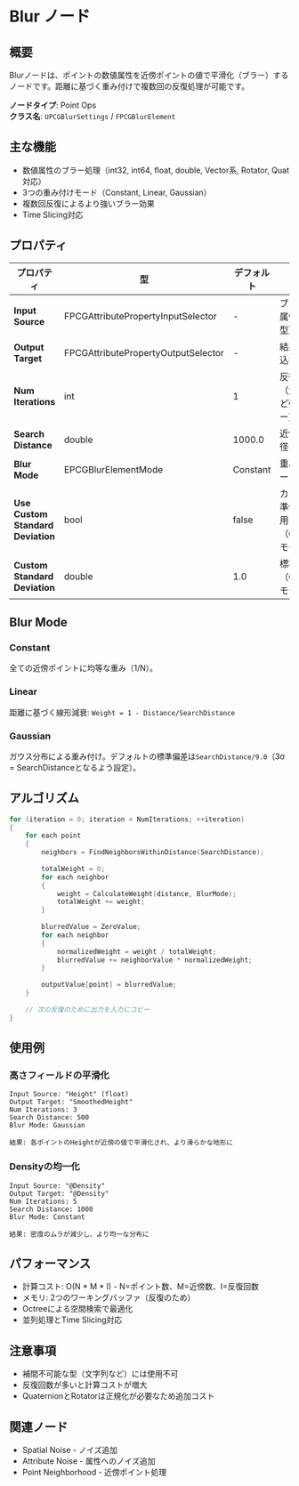 # Blur ノード

## 概要

Blurノードは、ポイントの数値属性を近傍ポイントの値で平滑化（ブラー）するノードです。距離に基づく重み付けで複数回の反復処理が可能です。

**ノードタイプ**: Point Ops  
**クラス名**: `UPCGBlurSettings` / `FPCGBlurElement`

## 主な機能

- 数値属性のブラー処理（int32, int64, float, double, Vector系, Rotator, Quat対応）
- 3つの重み付けモード（Constant, Linear, Gaussian）
- 複数回反復によるより強いブラー効果
- Time Slicing対応

## プロパティ

| プロパティ | 型 | デフォルト | 説明 |
|-----------|-----|----------|------|
| **Input Source** | FPCGAttributePropertyInputSelector | - | ブラーする属性（数値型） |
| **Output Target** | FPCGAttributePropertyOutputSelector | - | 結果を書き込む属性 |
| **Num Iterations** | int | 1 | 反復回数（大きいほど強いブラー） |
| **Search Distance** | double | 1000.0 | 近傍検索半径 |
| **Blur Mode** | EPCGBlurElementMode | Constant | 重み付けモード |
| **Use Custom Standard Deviation** | bool | false | カスタム標準偏差を使用（Gaussianモード） |
| **Custom Standard Deviation** | double | 1.0 | 標準偏差値（Gaussianモード） |

## Blur Mode

### Constant
全ての近傍ポイントに均等な重み（1/N）。

### Linear
距離に基づく線形減衰: `Weight = 1 - Distance/SearchDistance`

### Gaussian
ガウス分布による重み付け。デフォルトの標準偏差は`SearchDistance/9.0`（3σ = SearchDistanceとなるよう設定）。

## アルゴリズム

```cpp
for (iteration = 0; iteration < NumIterations; ++iteration)
{
    for each point
    {
        neighbors = FindNeighborsWithinDistance(SearchDistance);
        
        totalWeight = 0;
        for each neighbor
        {
            weight = CalculateWeight(distance, BlurMode);
            totalWeight += weight;
        }
        
        blurredValue = ZeroValue;
        for each neighbor
        {
            normalizedWeight = weight / totalWeight;
            blurredValue += neighborValue * normalizedWeight;
        }
        
        outputValue[point] = blurredValue;
    }
    
    // 次の反復のために出力を入力にコピー
}
```

## 使用例

### 高さフィールドの平滑化
```
Input Source: "Height" (float)
Output Target: "SmoothedHeight"
Num Iterations: 3
Search Distance: 500
Blur Mode: Gaussian

結果: 各ポイントのHeightが近傍の値で平滑化され、より滑らかな地形に
```

### Densityの均一化
```
Input Source: "@Density"
Output Target: "@Density"
Num Iterations: 5
Search Distance: 1000
Blur Mode: Constant

結果: 密度のムラが減少し、より均一な分布に
```

## パフォーマンス

- 計算コスト: O(N * M * I) - N=ポイント数、M=近傍数、I=反復回数
- メモリ: 2つのワーキングバッファ（反復のため）
- Octreeによる空間検索で最適化
- 並列処理とTime Slicing対応

## 注意事項

- 補間不可能な型（文字列など）には使用不可
- 反復回数が多いと計算コストが増大
- QuaternionとRotatorは正規化が必要なため追加コスト

## 関連ノード

- Spatial Noise - ノイズ追加
- Attribute Noise - 属性へのノイズ追加
- Point Neighborhood - 近傍ポイント処理
